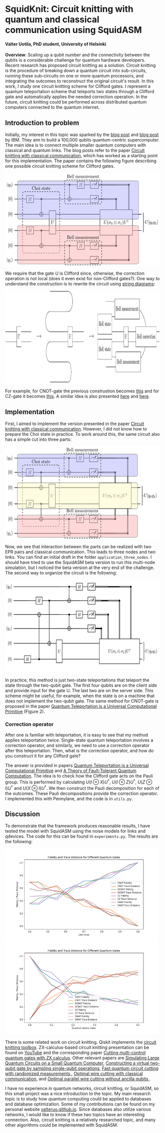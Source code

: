 # SquidKnit: Circuit knitting with quantum and classical communication using SquidASM

#### Valter Uotila, PhD student, University of Helsinki

__Overview__: Scaling up a qubit number and the connectivity between the qubits is a considerable challenge for quantum hardware developers. Recent research has proposed circuit knitting as a solution. Circuit knitting is the procedure of breaking down a quantum circuit into sub-circuits, running these sub-circuits on one or more quantum processors, and integrating the outcomes to reconstruct the original circuit's result. In this work, I study one circuit knitting scheme for Clifford gates. I represent a quantum teleportation scheme that teleports two states through a Clifford gate and automatically applies the needed correction operation. In the future, circuit knitting could be performed across distributed quantum computers connected to the quantum internet.

## Introduction to problem

Initially, my interest in this topic was sparked by the [blog post](https://research.ibm.com/blog/100k-qubit-supercomputer) and [blog post](https://research.ibm.com/blog/circuit-knitting-with-classical-communication) by IBM. They aim to build a 100,000 qubits quantum-centric supercomputer. The main idea is to connect multiple smaller quantum computers with classical and quantum links. The blog posts refer to the paper [Circuit knitting with classical communication](http://arxiv.org/abs/2205.00016), which has worked as a starting point for this implementation. The paper contains the following figure describing one possible circuit knitting scheme for Clifford gates.

<img src="resources/circuit_knitting_figure_5.png" height="300">

We require that the gate $U$ is Clifford since, otherwise, the correction operation is not local (does it even exist for non-Clifford gates?). One way to understand the construction is to rewrite the circuit using [string diagrams](https://doi.org/10.1017/9781316219317):

<img src="resources/tikzit_image0.png" height="300">

For example, for CNOT-gate the previous construstion becomes [this](https://algassert.com/quirk#circuit=%7B%22cols%22:[[%22%E2%80%A6%22,%22%E2%80%A6%22,%22%E2%80%A6%22,%22%E2%80%A6%22,%22%E2%80%A6%22,%22%E2%80%A6%22],[1,%22H%22,1,%22H%22],[1,%22%E2%80%A2%22,%22X%22],[1,1,1,%22%E2%80%A2%22,%22X%22],[1,1,%22X%22,%22%E2%80%A2%22],[%22%E2%80%A2%22,%22X%22],[%22H%22],[%22Measure%22,%22Measure%22],[1,1,1,1,%22%E2%80%A2%22,%22X%22],[1,1,1,1,%22H%22],[1,1,1,1,%22Measure%22,%22Measure%22],[%22%E2%80%A2%22,1,%22Z%22,%22Z%22],[1,1,%22X%22,%22X%22,1,%22%E2%80%A2%22],[1,1,1,%22Z%22,%22%E2%80%A2%22],[1,%22%E2%80%A2%22,%22X%22]]%7D) and for CZ-gate it becomes [this](https://algassert.com/quirk#circuit=%7B%22cols%22:[[%22X%22,1,1,1,1,%22X%22],[%22%E2%80%A6%22,%22%E2%80%A6%22,%22%E2%80%A6%22,%22%E2%80%A6%22,%22%E2%80%A6%22,%22%E2%80%A6%22],[1,%22H%22,1,%22H%22],[1,1,1,%22%E2%80%A2%22,%22X%22],[1,%22%E2%80%A2%22,%22X%22],[1,1,%22Z%22,%22%E2%80%A2%22],[%22%E2%80%A2%22,%22X%22],[%22H%22],[%22Measure%22,%22Measure%22],[1,1,1,1,%22%E2%80%A2%22,%22X%22],[1,1,1,1,%22H%22],[1,1,1,1,%22Measure%22,%22Measure%22],[1,1,%22Z%22,%22X%22,1,%22%E2%80%A2%22],[1,1,1,%22Z%22,%22%E2%80%A2%22],[1,%22%E2%80%A2%22,%22X%22,%22Z%22],[1,%22%E2%80%A2%22,%22Z%22]]%7D). A similar idea is also presented [here](https://algassert.com/post/1717) and [here](https://en.wikipedia.org/wiki/Quantum_gate_teleportation).

## Implementation

First, I aimed to implement the version presented in the paper [Circuit knitting with classical communication](http://arxiv.org/abs/2205.00016). However, I did not know how to prepare the Choi state in practice. To work around this, the same circuit also has a simple cut into three parts:

<img src="resources/circuit_knitting_figure_6.png" height="300">

Now, we see that interaction between the parts can be realized with two EPR pairs and classical communication. This leads to three nodes and two links. You can find an initial draft in the folder `application_three_nodes`. I should have tried to use the SquidASM beta version to run this multi-node simulation, but I noticed the beta version at the very end of the challenge. The second way to organize the circuit is the following:

<img src="resources/circuit_knitting_figure_7.png" height="300">

In practice, this method is just two-state teleportations that teleport the state through the two-qubit gate. The first four qubits are on the client side and provide input for the gate U. The last two are on the server side. This scheme might be useful, for example, when the state is on a machine that does not implement the two-qubit gate. The same method for CNOT-gate is proposed in the paper [Quantum Teleportation is a Universal Computational Primitive](https://arxiv.org/abs/quant-ph/9908010) (Figure 2).

### Correction operator

After one is familiar with teleportation, it is easy to see that my method applies teleportation twice. Single-state quantum teleportation involves a correction operator, and similarly, we need to use a correction operator after this teleportation. Then, what is the correction operator, and how do you construct it for any Clifford gate?

The answer is provided in papers [Quantum Teleportation is a Universal Computational Primitive](https://arxiv.org/abs/quant-ph/9908010v1) and [A Theory of Fault-Tolerant Quantum Computation](https://arxiv.org/abs/quant-ph/9702029v2). The idea is to check how the Clifford gate acts on the Pauli group. This is performed by calculating $U(I \otimes X)U^{\dagger}$, $U(I \otimes Z)U^{\dagger}$, $U(Z \otimes I)U^{\dagger}$ and $U(X \otimes I)U^{\dagger}$. We then construct the Pauli decomposition for each of the outcomes. These Pauli decompositions provide the correction operator. I implemented this with Pennylane, and the code is in `utils.py`.

## Discussion

To demonstrate that the framework produces reasonable results, I have tested the model with SquidASM using the noise models for links and qdevices. The code for this can be found in `experiments.py`. The results are the following:

<img src="resources/link_fidelity_results.png" height="300"><img src="resources/qdevice_noise_results.png" height="300">

There is some related work on circuit knitting. Qiskit implements the [circuit knitting toolbox](https://qiskit-extensions.github.io/circuit-knitting-toolbox/). ZX-calculus-based circuit knitting presentation can be found on [YouTube](https://www.youtube.com/watch?v=YPtEIuapWww) and the corresponding paper [Cutting multi-control quantum gates with ZX calculus](https://arxiv.org/abs/2302.00387). Other relevant papers are [Simulating Large Quantum Circuits on a Small Quantum Computer](https://arxiv.org/abs/1904.00102), [Constructing a virtual two-qubit gate by sampling single-qubit operations](https://iopscience.iop.org/article/10.1088/1367-2630/abd7bc/meta), [Fast quantum circuit cutting with randomized measurements
](https://arxiv.org/abs/2207.14734), [Optimal wire cutting with classical communication](https://arxiv.org/abs/2302.03366), and [Optimal parallel wire cutting without ancilla qubits
](https://arxiv.org/abs/2303.07340).

I have no experience in quantum networks, circuit knitting, or SquidASM, so this small project was a nice introduction to the topic. My main research topic is to study how quantum computing could be applied to databases and database optimization. Some of my contributions can be found on my personal website [valteruo.github.io](https://valteruo.github.io/). Since databases also utilize various networks, I would like to know if these two topics have an interesting connection. Also, circuit knitting is a relatively researched topic, and many other algorithms could be implemented with SquidASM.